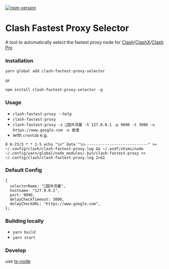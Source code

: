 [![npm version](https://badge.fury.io/js/clash-fastest-proxy-selector.svg)](https://badge.fury.io/js/clash-fastest-proxy-selector)

# Clash Fastest Proxy Selector
A tool to automatically select the fastest proxy node for [Clash](https://github.com/Dreamacro/clash)/[ClashX](https://github.com/yichengchen/clashX)/[Clash Pro](https://install.appcenter.ms/users/clashx/apps/clashx-pro/distribution_groups/public)

### Installation
`yarn global add clash-fastest-proxy-selector` 

or 

`npm install clash-fastest-proxy-selector -g`



### Usage
- `clash-fastest-proxy --help`
- `clash-fastest-proxy`
- `clash-fastest-proxy -s 🔰国外流量 -h 127.0.0.1 -p 9090 -t 3000 -u https://www.google.com -e 香港`
- with `crontab` e.g. 
```
0 8-23/3 * * 1-5 echo "\n"`date`"\n----------------------------" >> ~/.config/clash/clash-fastest-proxy.log && ~/.asdf/shims/node ~/.config/yarn/global/node_modules/.bin/clash-fastest-proxy >> ~/.config/clash/clash-fastest-proxy.log 2>&1
```


### Default Config

```
{
  selectorName: "🔰国外流量",
  hostname: "127.0.0.1",
  port: 9090,
  delayCheckTimeout: 3000,
  delayCheckURL: "https://www.google.com",
};
```



### Building locally

- `yarn build`
- `yarn start`

### Develop
use [ts-node](https://github.com/TypeStrong/ts-node)